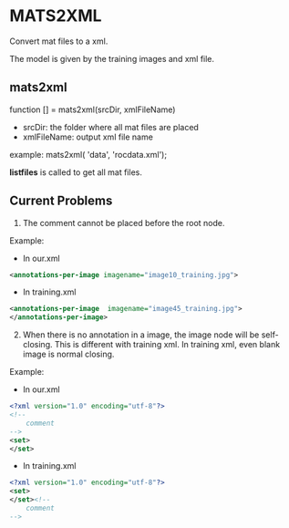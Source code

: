 MATS2XML
===================

Convert mat files to a xml.

The model is given by the training images and xml file.

mats2xml
-------------------
function [] = mats2xml(srcDir, xmlFileName)

+ srcDir: the folder where all mat files are placed
+ xmlFileName: output xml file name

example:
    mats2xml( 'data', 'rocdata.xml');


__listfiles__ is called to get all mat files. 

Current Problems
-------------------

1. The comment cannot be placed before the root node.

Example:
+ In our.xml
```xml
<annotations-per-image imagename="image10_training.jpg">
```
+ In training.xml
```xml
<annotations-per-image  imagename="image45_training.jpg">
</annotations-per-image>
```



2. When there is no annotation in a image, the image node will be self-closing. This is different with training xml. In training xml, even blank image is normal closing. 

Example:
+ In our.xml
```xml
<?xml version="1.0" encoding="utf-8"?>
<!-- 
    comment
-->
<set>
</set>
```
+ In training.xml
```xml
<?xml version="1.0" encoding="utf-8"?>
<set>
</set><!-- 
    comment
-->
```
